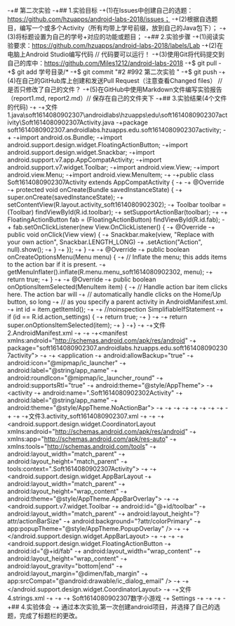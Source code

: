-+# 第二次实验
-+## 1.实验目标
-+(1)在Issues中创建自己的选题：https://github.com/hzuapps/android-labs-2018/issues； 
-+(2)根据自选题目，编写一个或多个Activity（所有均带上学号前缀，放到自己的Java包下）； 
-+(3)将标题设置为自己的学号+对应的功能或题目；
-+## 2.实验步骤
-+(1)阅读实验要求：https://github.com/hzuapps/android-labs-2018/labels/Lab 
-+(2)在电脑上Android Studio编写代码 // 代码要可以运行！
-+(3)使用Git将代码提交到自己的库中：https://github.com/Miles1212/android-labs-2018
-+$ git pull 
-+$ git add 学号目录/*
-+$ git commit "#2 #992 第二次实验 "
-+$ git push
-+(4)在自己的GitHub库上创建和发送Pull Request（注意查看Changed files） // 是否只修改了自己的文件？ 
-+(5)在GitHub中使用Markdown文件编写实验报告（report1.md, report2.md）// 保存在自己的文件夹下 
-+## 3.实验结果(4个文件的代码)
-+
-+文件1.java\soft1614080902307\androidlabs\hzuapps\edu\soft1614080902307activity\Soft1614080902307Activity.java
-+package soft1614080902307.androidlabs.hzuapps.edu.soft1614080902307activity;
-+
-+import android.os.Bundle;
-+import android.support.design.widget.FloatingActionButton;
-+import android.support.design.widget.Snackbar;
-+import android.support.v7.app.AppCompatActivity;
-+import android.support.v7.widget.Toolbar;
-+import android.view.View;
-+import android.view.Menu;
-+import android.view.MenuItem;
-+
-+public class Soft1614080902307Activity extends AppCompatActivity {
-+
-+    @Override
-+    protected void onCreate(Bundle savedInstanceState) {
-+        super.onCreate(savedInstanceState);
-+        setContentView(R.layout.activity_soft1614080902302);
-+        Toolbar toolbar = (Toolbar) findViewById(R.id.toolbar);
-+        setSupportActionBar(toolbar);
-+
-+        FloatingActionButton fab = (FloatingActionButton) findViewById(R.id.fab);
-+        fab.setOnClickListener(new View.OnClickListener() {
-+            @Override
-+            public void onClick(View view) {
-+                Snackbar.make(view, "Replace with your own action", Snackbar.LENGTH_LONG)
-+                        .setAction("Action", null).show();
-+            }
-+        });
-+    }
-+
-+    @Override
-+    public boolean onCreateOptionsMenu(Menu menu) {
-+        // Inflate the menu; this adds items to the action bar if it is present.
-+        getMenuInflater().inflate(R.menu.menu_soft1614080902302, menu);
-+        return true;
-+    }
-+
-+    @Override
-+    public boolean onOptionsItemSelected(MenuItem item) {
-+        // Handle action bar item clicks here. The action bar will
-+        // automatically handle clicks on the Home/Up button, so long
-+        // as you specify a parent activity in AndroidManifest.xml.
-+        int id = item.getItemId();
-+
-+        //noinspection SimplifiableIfStatement
-+        if (id == R.id.action_settings) {
-+            return true;
-+        }
-+
-+        return super.onOptionsItemSelected(item);
-+    }
-+}
-+
-+文件2.AndroidManifest.xml
-+
-+<?xml version="1.0" encoding="utf-8"?>
-+<manifest xmlns:android="http://schemas.android.com/apk/res/android"
-+    package="soft1614080902307.androidlabs.hzuapps.edu.soft1614080902307activity">
-+
-+    <application
-+        android:allowBackup="true"
-+        android:icon="@mipmap/ic_launcher"
-+        android:label="@string/app_name"
-+        android:roundIcon="@mipmap/ic_launcher_round"
-+        android:supportsRtl="true"
-+        android:theme="@style/AppTheme">
-+        <activity
-+            android:name=".Soft1614080902302Activity"
-+            android:label="@string/app_name"
-+            android:theme="@style/AppTheme.NoActionBar">
-+            <intent-filter>
-+                <action android:name="android.intent.action.MAIN" />
-+
-+                <category android:name="android.intent.category.LAUNCHER" />
-+            </intent-filter>
-+        </activity>
-+    </application>
-+
-+</manifest>
-+
-+文件3.activity_soft1614080902307.xml
-+
-+<?xml version="1.0" encoding="utf-8"?>
-+<android.support.design.widget.CoordinatorLayout xmlns:android="http://schemas.android.com/apk/res/android"
-+    xmlns:app="http://schemas.android.com/apk/res-auto"
-+    xmlns:tools="http://schemas.android.com/tools"
-+    android:layout_width="match_parent"
-+    android:layout_height="match_parent"
-+    tools:context=".Soft1614080902307Activity">
-+
-+    <android.support.design.widget.AppBarLayout
-+        android:layout_width="match_parent"
-+        android:layout_height="wrap_content"
-+        android:theme="@style/AppTheme.AppBarOverlay">
-+
-+        <android.support.v7.widget.Toolbar
-+            android:id="@+id/toolbar"
-+            android:layout_width="match_parent"
-+            android:layout_height="?attr/actionBarSize"
-+            android:background="?attr/colorPrimary"
-+            app:popupTheme="@style/AppTheme.PopupOverlay" />
-+
-+    </android.support.design.widget.AppBarLayout>
-+
-+    <include layout="@layout/content_soft1614080902307" />
-+
-+    <android.support.design.widget.FloatingActionButton
-+        android:id="@+id/fab"
-+        android:layout_width="wrap_content"
-+        android:layout_height="wrap_content"
-+        android:layout_gravity="bottom|end"
-+        android:layout_margin="@dimen/fab_margin"
-+        app:srcCompat="@android:drawable/ic_dialog_email" />
-+
-+</android.support.design.widget.CoordinatorLayout>
-+
-+文件4.strings.xml
-+
-+<resources>
-+    <string name="app_name">Soft1614080902307数字小游戏</string>
-+    <string name="action_settings">Settings</string>
-+</resources>
-+
-+
-+## 4.实验体会 
-+ 通过本次实验,第一次创建android项目，并选择了自己的选题，完成了标题栏的更改。
